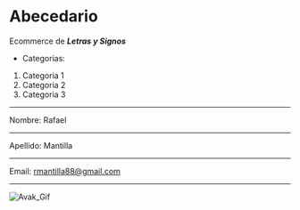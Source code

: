 # Abecedario
Ecommerce de **_Letras y Signos_**

* Categorias:

1. Categoria 1
1. Categoria 2
1. Categoria 3

---

Nombre: Rafael
___

Apellido: Mantilla
___
Email: rmantilla88@gmail.com
___

![Avak_Gif](https://user-images.githubusercontent.com/114032345/219987771-61dd5a34-b648-4b32-a44b-739f1b38179b.gif)
